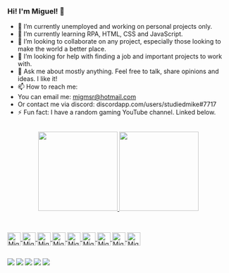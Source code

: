 ### Hi! I'm Miguel! 👋

- 🔭 I’m currently unemployed and working on personal projects only.
- 🌱 I’m currently learning RPA, HTML, CSS and JavaScript.
- 👯 I’m looking to collaborate on any project, especially those looking to make the world a better place.
- 🤔 I’m looking for help with finding a job and important projects to work with.
- 💬 Ask me about mostly anything. Feel free to talk, share opinions and ideas. I like it!
- 📫 How to reach me:
- You can email me: migmsr@hotmail.com
- Or contact me via discord: discordapp.com/users/studiedmike#7717
- ⚡ Fun fact: I have a random gaming YouTube channel. Linked below.

##

<div align="center">
  <a href="https://github.com/migmsr">
  <img height="180em" src="https://github-readme-stats.vercel.app/api?username=migmsr&show_icons=true&theme=cobalt&include_all_commits=true&count_private=true&hide_rank=true"/>
  <img height="180em" src="https://github-readme-stats.vercel.app/api/top-langs/?username=migmsr&layout=compact&langs_count=7&theme=cobalt"/>
</div>

##

<div style="display: inline_block"><br>
  <img align="center" alt="Miguel-Js" height="30" src="https://img.shields.io/badge/JavaScript-F7DF1E?style=for-the-badge&logo=javascript&logoColor=black">
  <img align="center" alt="Miguel-HTML" height="30" src="https://img.shields.io/badge/HTML-239120?style=for-the-badge&logo=html5&logoColor=white">
  <img align="center" alt="Miguel-CSS" height="30" src="https://img.shields.io/badge/CSS-239120?&style=for-the-badge&logo=css3&logoColor=white">
  <img align="center" alt="Miguel-Python" height="30" src="https://img.shields.io/badge/Python-14354C?style=for-the-badge&logo=python&logoColor=white">
  <img align="center" alt="Miguel-Unity" height="30" src="https://img.shields.io/badge/Unity-100000?style=for-the-badge&logo=unity&logoColor=white">
  <img align="center" alt="Miguel-Csharp" height="30" src="https://img.shields.io/badge/C%23-239120?style=for-the-badge&logo=c-sharp&logoColor=white">
  <img align="center" alt="Miguel-c" height="30" src="https://img.shields.io/badge/C-00599C?style=for-the-badge&logo=c&logoColor=white">
  <img align="center" alt="Miguel-cpp" height="30" src="https://img.shields.io/badge/C%2B%2B-00599C?style=for-the-badge&logo=c%2B%2B&logoColor=white">
  <img align="center" alt="Miguel-Java" height="30" src="https://img.shields.io/badge/Java-ED8B00?style=for-the-badge&logo=java&logoColor=white">
</div>

##

<div>
  <a href="https://www.youtube.com/channel/UCUsxio7xOJ4tvKF0o-An_Zg" target="_blank"><img src="https://img.shields.io/badge/YouTube-FF0000?style=for-the-badge&logo=youtube&logoColor=white" target="_blank"></a>
  <a href="https://instagram.com/miguel.msribeiro" target="_blank"><img src="https://img.shields.io/badge/-Instagram-%23E4405F?style=for-the-badge&logo=instagram&logoColor=white" target="_blank"></a>
 <a href="https://discordapp.com/users/studiedmike#7717" target="_blank"><img src="https://img.shields.io/badge/Discord-7289DA?style=for-the-badge&logo=discord&logoColor=white" target="_blank"></a> 
  <a href = "mailto:migmsr@hotmail.com"><img src="https://img.shields.io/badge/-Gmail-%23333?style=for-the-badge&logo=gmail&logoColor=white" target="_blank"></a>
  <a href="https://www.linkedin.com/in/miguel-ribeiro-7a4a9687/" target="_blank"><img src="https://img.shields.io/badge/-LinkedIn-%230077B5?style=for-the-badge&logo=linkedin&logoColor=white" target="_blank"></a> 
</div>
 
##

